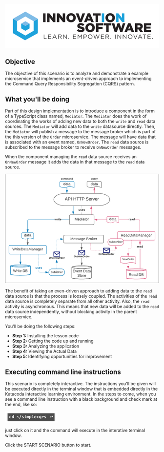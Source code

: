 ![logo](12factor-001/assets/logo-sm.png)

## Objective
The objective of this scenario is to analyze and demonstrate a example microservice that implements an event-driven approach to implementing the Command Query Responsibility Segregation (CQRS) pattern.

## What you'll be doing 

Part of this design implementation is to introduce a component in the form of a TypeScript class named, `Mediator`. The `Mediator` does the work of coordinating the works of adding new data to both the `write` and `read` data sources. The `Mediator` will add data to the `write` datasource directly. Then, the `Mediator` will publish a message to the message broker which is part of the this version of the `Order` microservice. The message will have data that is associated with an event named, `OnNewOrder`. The `read` data source is subscribed to the message broker to receive `OnNewOrder` messages.

When the component managing the `read` data source receives an `OnNewOrder` message it adds the data in that message to the `read` data source.


![Event Driven Architecture](msdb-004/assets/CQRS-basic-mediator.png)

The benefit of taking an even-driven approach to adding data to the `read` data source is that the process is loosely coupled. The activities of the `read` data source is completely separate from all other activity. Also, the `read` activity is asynchronous. This means that new data will be added to the `read` data source independently, without blocking activity in the parent microservice.


You'll be doing the following steps:

* **Step 1:** Installing the lesson code
* **Step 2:** Getting the code up and running
* **Step 3:** Analyzing the application
* **Step 4:** Viewing the Actual Data
* **Step 5:** Identifying opportunities for improvement

## Executing command line instructions 

This scenario is completely interactive. The instructions you'll be given will be executed directly in the terminal window that is embedded directly in the Katacoda interactive learning environment. In the steps to come, when you see a command line instruction with a black background and check mark at the end, like so:

![Katacoda command line](msdb-004/assets/command-01.png)

just click on it and the command will execute in the interative terminal window.

Click the START SCENARIO button to start.